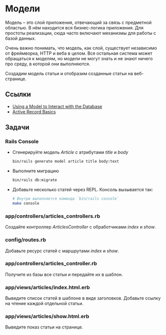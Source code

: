 # Модели

Модель – это слой приложения, отвечающий за связь с предметной областью. В нём находится вся бизнес-логика приложения. Для простоты реализации, сюда часто включают механизмы для работы с базой данных.

Очень важно понимать, что модель, как слой, существует независимо от фреймворка, HTTP и веба в целом. Вся остальная система может обращаться к моделям, но модели не могут знать и не знают ничего про среду, в которой они выполняются.

Создадим модель статьи и отобразим созданные статьи на веб-странице.

## Ссылки

* [Using a Model to Interact with the Database](https://guides.rubyonrails.org/getting_started.html#using-a-model-to-interact-with-the-database)
* [Active Record Basics](https://guides.rubyonrails.org/active_record_basics.html)

## Задачи

### Rails Console

* Сгенерируйте модель *Article* с атрибутами *title* и *body*

    ```bash
    bin/rails generate model article title body:text
    ```

* Выполните миграцию

    ```bash
    bin/rails db:migrate
    ```

* Добавьте несколько статей через REPL. Консоль вызывается так:

    ```bash
    # Внутри выполняется команда `bin/rails console`
    make console
    ```

### app/controllers/articles_controllers.rb

Создайте контроллер *ArticlesController* с обработчиками *index* и *show*.

### config/routes.rb

Добавьте ресурс статей с маршрутами *index* и *show*.

### app/controllers/articles_controller.rb

Получите из базы все статьи и передайте их в шаблон.

### app/views/articles/index.html.erb

Выведите список статей в шаблоне в виде заголовков. Добавьте ссылку на чтение каждой отдельной статьи.

### app/views/articles/show.html.erb

Выведите показ статьи на странице.


